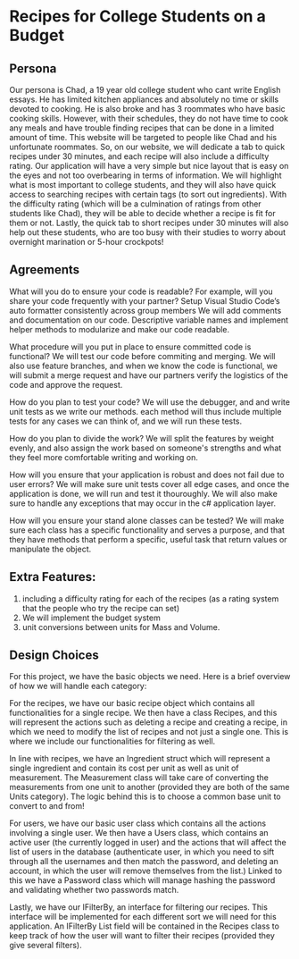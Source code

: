 # Recipes for College Students on a Budget
## Persona
Our persona is Chad, a 19 year old college student who cant write English essays. He has limited kitchen appliances and absolutely no time or skills devoted to cooking. He is also broke and has 3 roommates who have basic cooking skills. However, with their schedules, they do not have time to cook any meals and have trouble finding recipes that can be done in a limited amount of time. This website will be targeted to people like Chad and his unfortunate roommates. So, on our website, we will dedicate a tab to quick recipes under 30 minutes, and each recipe will also include a difficulty rating. Our application will have a very simple but nice layout that is easy on the eyes and not too overbearing in terms of information. We will highlight what is most important to college students, and they will also have quick access to searching recipes with certain tags (to sort out ingredients). With the difficulty rating (which will be a culmination of ratings from other students like Chad), they will be able to decide whether a recipe is fit for them or not. Lastly, the quick tab to short recipes under 30 minutes will also help out these students, who are too busy with their studies to worry about overnight marination or 5-hour crockpots!

## Agreements
What will you do to ensure your code is readable? For example, will you share your code frequently
with your partner? Setup Visual Studio Code’s auto formatter consistently across group members
We will add comments and documentation on our code. Descriptive variable names and implement helper methods to modularize and make our code readable.

What procedure will you put in place to ensure committed code is functional?
We will test our code before commiting and merging. We will also use feature branches, and when we know the code is functional, we will submit a merge request and have our partners verify the logistics of the code and approve the request.

How do you plan to test your code?
We will use the debugger, and and write unit tests as we write our methods. each method will thus include multiple tests for any cases we can think of, and we will run these tests.

How do you plan to divide the work?
We will split the features by weight evenly, and also assign the work based on someone's strengths and what they feel more comfortable writing and working on.

How will you ensure that your application is robust and does not fail due to user errors?
We will make sure unit tests cover all edge cases, and once the application is done, we will run and test it thouroughly. We will also make sure to handle any exceptions that may occur in the c# application layer.

How will you ensure your stand alone classes can be tested?
We will make sure each class has a specific functionality and serves a purpose, and that they have methods that perform a specific, useful task that return values or manipulate the object.

## Extra Features:
1. including a difficulty rating for each of the recipes (as a rating system that the people who try the recipe can set)
2. We will implement the budget system
4. unit conversions between units for Mass and Volume.

## Design Choices
For this project, we have the basic objects we need. Here is a brief overview of how we will handle each category:

For the recipes, we have our basic recipe object which contains all functionalities for a single recipe. We then have a class Recipes, and this will represent the actions such as deleting a recipe and creating a recipe, in which we need to modify the list of recipes and not just a single one. This is where we include our functionalities for filtering as well.

In line with recipes, we have an Ingredient struct which will represent a single ingredient and contain its cost per unit as well as unit of measurement. The Measurement class will take care of converting the measurements from one unit to another (provided they are both of the same Units category). The logic behind this is to choose a common base unit to convert to and from!

For users, we have our basic user class which contains all the actions involving a single user. We then have a Users class, which contains an active user (the currently logged in user) and the actions that will affect the list of users in the database (authenticate user, in which you need to sift through all the usernames and then match the password, and deleting an account, in which the user will remove themselves from the list.) Linked to this we have a Password class which will manage hashing the password and validating whether two passwords match.

Lastly, we have our IFilterBy, an interface for filtering our recipes. This interface will be implemented for each different sort we will need for this application. An IFilterBy List field will be contained in the Recipes class to keep track of how the user will want to filter their recipes (provided they give several filters).
